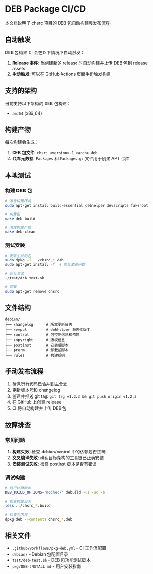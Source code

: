 # DEB Package CI/CD

本文档说明了 chsrc 项目的 DEB 包自动构建和发布流程。

## 自动触发

DEB 包构建 CI 会在以下情况下自动触发：

1. **Release 事件**: 当创建新的 release 时自动构建并上传 DEB 包到 release assets
2. **手动触发**: 可以在 GitHub Actions 页面手动触发构建

## 支持的架构

当前支持以下架构的 DEB 包构建：

- `amd64` (x86_64)

## 构建产物

每次构建会生成：

1. **DEB 包文件**: `chsrc_<version>-1_<arch>.deb`
2. **仓库元数据**: `Packages` 和 `Packages.gz` 文件用于创建 APT 仓库

## 本地测试

### 构建 DEB 包

```bash
# 准备构建环境
sudo apt-get install build-essential debhelper devscripts fakeroot

# 构建包
make deb-build

# 清理构建产物
make deb-clean
```

### 测试安装

```bash
# 安装生成的包
sudo dpkg -i ../chsrc_*.deb
sudo apt-get install -f  # 修复依赖问题

# 运行测试
./test/deb-test.sh

# 卸载
sudo apt-get remove chsrc
```

## 文件结构

```
debian/
├── changelog      # 版本更新日志
├── compat         # debhelper 兼容性版本
├── control        # 包控制信息和依赖
├── copyright      # 版权信息
├── postinst       # 安装后脚本
├── prerm          # 卸载前脚本
└── rules          # 构建规则
```

## 手动发布流程

1. 确保所有代码已合并到主分支
2. 更新版本号和 changelog
3. 创建并推送 git tag: `git tag v1.2.3 && git push origin v1.2.3`
4. 在 GitHub 上创建 release
5. CI 将自动构建并上传 DEB 包

## 故障排查

### 常见问题

1. **构建失败**: 检查 debian/control 中的依赖是否正确
2. **交叉编译失败**: 确认目标架构的工具链已正确安装
3. **安装测试失败**: 检查 postinst 脚本是否有错误

### 调试构建

```bash
# 启用详细输出
DEB_BUILD_OPTIONS="nocheck" debuild -us -uc -b

# 检查构建日志
less ../chsrc_*.build

# 检查包内容
dpkg-deb --contents chsrc_*.deb
```

## 相关文件

- `.github/workflows/pkg-deb.yml` - CI 工作流配置
- `debian/` - Debian 包配置目录
- `test/deb-test.sh` - DEB 包功能测试脚本
- `pkg/DEB-INSTALL.md` - 用户安装指南
